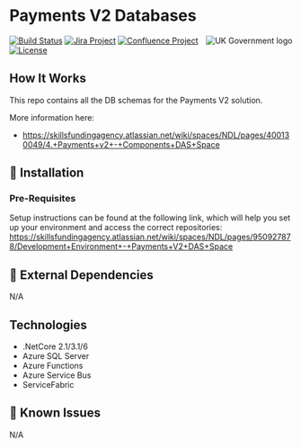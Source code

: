 # Payments V2 Databases

<img src="https://avatars.githubusercontent.com/u/9841374?s=200&v=4" align="right" alt="UK Government logo">

[![Build Status](https://dev.azure.com/sfa-gov-uk/DCT/_apis/build/status/GitHub/Service%20Fabric/SkillsFundingAgency.das-payments-v2-databases?branchName=main)](https://dev.azure.com/sfa-gov-uk/DCT/_apis/build/status/GitHub/Service%20Fabric/SkillsFundingAgency.das-payments-v2-databases?branchName=main)
[![Jira Project](https://img.shields.io/badge/Jira-Project-blue)](https://skillsfundingagency.atlassian.net/secure/RapidBoard.jspa?rapidView=782&projectKey=PV2)
[![Confluence Project](https://img.shields.io/badge/Confluence-Project-blue)](https://skillsfundingagency.atlassian.net/wiki/spaces/NDL/pages/3700621400/Provider+and+Employer+Payments+Payments+BAU)
[![License](https://img.shields.io/badge/license-MIT-lightgrey.svg?longCache=true&style=flat-square)](https://en.wikipedia.org/wiki/MIT_License)


## How It Works

This repo contains all the DB schemas for the Payments V2 solution. 

More information here: 
- https://skillsfundingagency.atlassian.net/wiki/spaces/NDL/pages/400130049/4.+Payments+v2+-+Components+DAS+Space

## 🚀 Installation

### Pre-Requisites

Setup instructions can be found at the following link, which will help you set up your environment and access the correct repositories: https://skillsfundingagency.atlassian.net/wiki/spaces/NDL/pages/950927878/Development+Environment+-+Payments+V2+DAS+Space

## 🔗 External Dependencies

N/A

## Technologies

* .NetCore 2.1/3.1/6
* Azure SQL Server
* Azure Functions
* Azure Service Bus
* ServiceFabric

## 🐛 Known Issues

N/A
